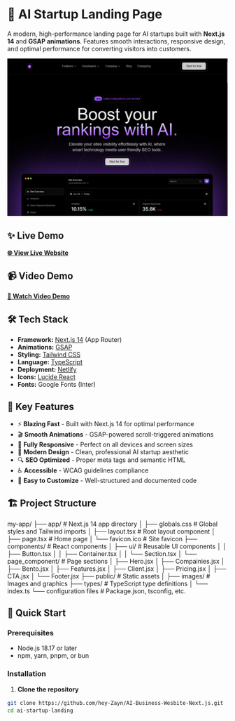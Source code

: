 # 🚀 AI Startup Landing Page

A modern, high-performance landing page for AI startups built with **Next.js 14** and **GSAP animations**. Features smooth interactions, responsive design, and optimal performance for converting visitors into customers.

![Project Preview](./public/Ai-startup.png)

## ✨ Live Demo

[**🌐 View Live Website**](https://ai-starup.netlify.app/)

## 📹 Video Demo

[**🎥 Watch Video Demo**](https://www.linkedin.com/feed/update/urn:li:activity:7389730075354628098/) <!-- Link to your LinkedIn post -->

## 🛠️ Tech Stack

- **Framework:** [Next.js 14](https://nextjs.org/) (App Router)
- **Animations:** [GSAP](https://greensock.com/gsap/) 
- **Styling:** [Tailwind CSS](https://tailwindcss.com/)
- **Language:** [TypeScript](https://www.typescriptlang.org/)
- **Deployment:** [Netlify](https://www.netlify.com/)
- **Icons:** [Lucide React](https://lucide.dev/)
- **Fonts:** Google Fonts (Inter)

## 🎯 Key Features

- ⚡ **Blazing Fast** - Built with Next.js 14 for optimal performance
- 🎬 **Smooth Animations** - GSAP-powered scroll-triggered animations
- 📱 **Fully Responsive** - Perfect on all devices and screen sizes
- 🎨 **Modern Design** - Clean, professional AI startup aesthetic
- 🔍 **SEO Optimized** - Proper meta tags and semantic HTML
- ♿ **Accessible** - WCAG guidelines compliance
- 🚀 **Easy to Customize** - Well-structured and documented code

## 🏗️ Project Structure

my-app/
├── app/ # Next.js 14 app directory
│ ├── globals.css # Global styles and Tailwind imports
│ ├── layout.tsx # Root layout component
│ ├── page.tsx # Home page
│ └── favicon.ico # Site favicon
├── components/ # React components
│ ├── ui/ # Reusable UI components
│ │ ├── Button.tsx
│ │ ├── Container.tsx
│ │ └── Section.tsx
│ └── page_component/ # Page sections
│ ├── Hero.jsx
│ ├── Compainies.jsx
│ ├── Bento.jsx
│ ├── Features.jsx
│ ├── Client.jsx
│ ├── Pricing.jsx
│ ├── CTA.jsx
│ └── Footer.jsx
├── public/ # Static assets
│ ├── images/ # Images and graphics
├── types/ # TypeScript type definitions
│ └── index.ts
└── configuration files # Package.json, tsconfig, etc.






## 🚀 Quick Start

### Prerequisites
- Node.js 18.17 or later
- npm, yarn, pnpm, or bun

### Installation

1. **Clone the repository**
```bash
git clone https://github.com/hey-Zayn/AI-Business-Wesbite-Next.js.git
cd ai-startup-landing



